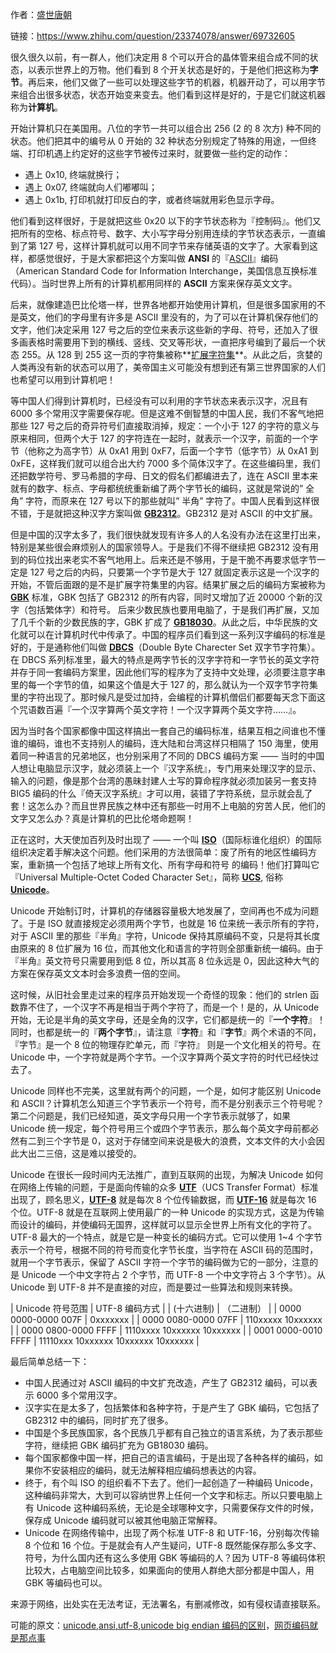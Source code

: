 作者：[盛世唐朝](https://www.zhihu.com/people/yu-yang-31-64/activities)

链接：https://www.zhihu.com/question/23374078/answer/69732605


很久很久以前，有一群人，他们决定用 8 个可以开合的晶体管来组合成不同的状态，以表示世界上的万物。他们看到 8 个开关状态是好的，于是他们把这称为**字节**。再后来，他们又做了一些可以处理这些字节的机器，机器开动了，可以用字节来组合出很多状态，状态开始变来变去。他们看到这样是好的，于是它们就这机器称为**计算机**。

开始计算机只在美国用。八位的字节一共可以组合出 256 (2 的 8 次方) 种不同的状态。他们把其中的编号从 0 开始的 32 种状态分别规定了特殊的用途，一但终端、打印机遇上约定好的这些字节被传过来时，就要做一些约定的动作：
- 遇上 0x10, 终端就换行；
- 遇上 0x07, 终端就向人们嘟嘟叫；
- 遇上 0x1b, 打印机就打印反白的字，或者终端就用彩色显示字母。

他们看到这样很好，于是就把这些 0x20 以下的字节状态称为『控制码』。他们又把所有的空格、标点符号、数字、大小写字母分别用连续的字节状态表示，一直编到了第 127 号，这样计算机就可以用不同字节来存储英语的文字了。大家看到这样，都感觉很好，于是大家都把这个方案叫做 **ANSI** 的『[ASCII](https://en.wikipedia.org/wiki/ASCII)』编码（American Standard Code for Information Interchange，美国信息互换标准代码）。当时世界上所有的计算机都用同样的 **ASCII** 方案来保存英文文字。

后来，就像建造巴比伦塔一样，世界各地都开始使用计算机，但是很多国家用的不是英文，他们的字母里有许多是 ASCII 里没有的，为了可以在计算机保存他们的文字，他们决定采用 127 号之后的空位来表示这些新的字母、符号，还加入了很多画表格时需要用下到的横线、竖线、交叉等形状，一直把序号编到了最后一个状态 255。从 128 到 255 这一页的字符集被称**[扩展字符集](https://en.wikipedia.org/wiki/Extended_ASCII)**。从此之后，贪婪的人类再没有新的状态可以用了，美帝国主义可能没有想到还有第三世界国家的人们也希望可以用到计算机吧！

等中国人们得到计算机时，已经没有可以利用的字节状态来表示汉字，况且有 6000 多个常用汉字需要保存呢。但是这难不倒智慧的中国人民，我们不客气地把那些 127 号之后的奇异符号们直接取消掉，规定：一个小于 127 的字符的意义与原来相同，但两个大于 127 的字符连在一起时，就表示一个汉字，前面的一个字节（他称之为高字节）从 0xA1 用到 0xF7，后面一个字节（低字节）从 0xA1 到 0xFE，这样我们就可以组合出大约 7000 多个简体汉字了。在这些编码里，我们还把数学符号、罗马希腊的字母、日文的假名们都编进去了，连在 ASCII 里本来就有的数字、标点、字母都统统重新编了两个字节长的编码，这就是常说的” 全角” 字符，而原来在 127 号以下的那些就叫” 半角” 字符了。中国人民看到这样很不错，于是就把这种汉字方案叫做 **[GB2312](https://en.wikipedia.org/wiki/GB_2312)**。GB2312 是对 ASCII 的中文扩展。

但是中国的汉字太多了，我们很快就发现有许多人的人名没有办法在这里打出来，特别是某些很会麻烦别人的国家领导人。于是我们不得不继续把 GB2312 没有用到的码位找出来老实不客气地用上。后来还是不够用，于是干脆不再要求低字节一定是 127 号之后的内码，只要第一个字节是大于 127 就固定表示这是一个汉字的开始，不管后面跟的是不是扩展字符集里的内容。结果扩展之后的编码方案被称为 **[GBK](https://en.wikipedia.org/wiki/GBK_(character_encoding))** 标准，GBK 包括了 GB2312 的所有内容，同时又增加了近 20000 个新的汉字（包括繁体字）和符号。 后来少数民族也要用电脑了，于是我们再扩展，又加了几千个新的少数民族的字，GBK 扩成了 **[GB18030](https://en.wikipedia.org/wiki/GB_18030)**。从此之后，中华民族的文化就可以在计算机时代中传承了。中国的程序员们看到这一系列汉字编码的标准是好的，于是通称他们叫做 **[DBCS](https://en.wikipedia.org/wiki/DBCS)**（Double Byte Charecter Set 双字节字符集）。在 DBCS 系列标准里，最大的特点是两字节长的汉字字符和一字节长的英文字符并存于同一套编码方案里，因此他们写的程序为了支持中文处理，必须要注意字串里的每一个字节的值，如果这个值是大于 127 的，那么就认为一个双字节字符集里的字符出现了。那时候凡是受过加持，会编程的计算机僧侣们都要每天念下面这个咒语数百遍『一个汉字算两个英文字符！一个汉字算两个英文字符……』。

因为当时各个国家都像中国这样搞出一套自己的编码标准，结果互相之间谁也不懂谁的编码，谁也不支持别人的编码，连大陆和台湾这样只相隔了 150 海里，使用着同一种语言的兄弟地区，也分别采用了不同的 DBCS 编码方案 —— 当时的中国人想让电脑显示汉字，就必须装上一个『汉字系统』，专门用来处理汉字的显示、输入的问题，像是那个台湾的愚昧封建人士写的算命程序就必须加装另一套支持 BIG5 编码的什么『倚天汉字系统』才可以用，装错了字符系统，显示就会乱了套！这怎么办？而且世界民族之林中还有那些一时用不上电脑的穷苦人民，他们的文字又怎么办？真是计算机的巴比伦塔命题啊！

正在这时，大天使加百列及时出现了 —— 一个叫 **[ISO](https://en.wikipedia.org/wiki/International_Organization_for_Standardization)**（国际标谁化组织）的国际组织决定着手解决这个问题。他们采用的方法很简单：废了所有的地区性编码方案，重新搞一个包括了地球上所有文化、所有字母和符号 的编码！他们打算叫它『Universal Multiple-Octet Coded Character Set』，简称 **[UCS](https://en.wikipedia.org/wiki/Universal_Coded_Character_Set)**, 俗称 **[Unicode](https://en.wikipedia.org/wiki/Unicode)**。

Unicode 开始制订时，计算机的存储器容量极大地发展了，空间再也不成为问题了。于是 ISO 就直接规定必须用两个字节，也就是 16 位来统一表示所有的字符，对于 ASCII 里的那些『半角』字符，Unicode 保持其原编码不变，只是将其长度由原来的 8 位扩展为 16 位，而其他文化和语言的字符则全部重新统一编码。由于『半角』英文符号只需要用到低 8 位，所以其高 8 位永远是 0，因此这种大气的方案在保存英文文本时会多浪费一倍的空间。

这时候，从旧社会里走过来的程序员开始发现一个奇怪的现象：他们的 strlen 函数靠不住了，一个汉字不再是相当于两个字符了，而是一个！是的，从 Unicode 开始，无论是半角的英文字母，还是全角的汉字，它们都是统一的『**一个字符**』！同时，也都是统一的『**两个字节**』，请注意『**字符**』和『**字节**』两个术语的不同，『字节』是一个 8 位的物理存贮单元，而『字符』 则是一个文化相关的符号。在 Unicode 中，一个字符就是两个字节。一个汉字算两个英文字符的时代已经快过去了。

Unicode 同样也不完美，这里就有两个的问题，一个是，如何才能区别 Unicode 和 ASCII？计算机怎么知道三个字节表示一个符号，而不是分别表示三个符号呢？第二个问题是，我们已经知道，英文字母只用一个字节表示就够了，如果 Unicode 统一规定，每个符号用三个或四个字节表示，那么每个英文字母前都必然有二到三个字节是 0，这对于存储空间来说是极大的浪费，文本文件的大小会因此大出二三倍，这是难以接受的。

Unicode 在很长一段时间内无法推广，直到互联网的出现，为解决 Unicode 如何在网络上传输的问题，于是面向传输的众多 **[UTF](https://en.wikipedia.org/wiki/Unicode#UTF)**（UCS Transfer Format）标准出现了，顾名思义，**[UTF-8](https://en.wikipedia.org/wiki/UTF-8)** 就是每次 8 个位传输数据，而 **[UTF-16](https://en.wikipedia.org/wiki/UTF-16)** 就是每次 16 个位。UTF-8 就是在互联网上使用最广的一种 Unicode 的实现方式，这是为传输而设计的编码，并使编码无国界，这样就可以显示全世界上所有文化的字符了。UTF-8 最大的一个特点，就是它是一种变长的编码方式。它可以使用 1~4 个字节表示一个符号，根据不同的符号而变化字节长度，当字符在 ASCII 码的范围时，就用一个字节表示，保留了 ASCII 字符一个字节的编码做为它的一部分，注意的是 Unicode 一个中文字符占 2 个字节，而 UTF-8 一个中文字符占 3 个字节）。从 Unicode 到 UTF-8 并不是直接的对应，而是要过一些算法和规则来转换。

| Unicode 符号范围       | UTF-8 编码方式                      |
| (十六进制)             | （二进制）                          |
| 0000 0000-0000 007F    | 0xxxxxxx                            |
| 0000 0080-0000 07FF    | 110xxxxx 10xxxxxx                   |
| 0000 0800-0000 FFFF    | 1110xxxx 10xxxxxx 10xxxxxx          |
| 0001 0000-0010 FFFF    | 11110xxx 10xxxxxx 10xxxxxx 10xxxxxx |

最后简单总结一下：

- 中国人民通过对 ASCII 编码的中文扩充改造，产生了 GB2312 编码，可以表示 6000 多个常用汉字。
- 汉字实在是太多了，包括繁体和各种字符，于是产生了 GBK 编码，它包括了 GB2312 中的编码，同时扩充了很多。
- 中国是个多民族国家，各个民族几乎都有自己独立的语言系统，为了表示那些字符，继续把 GBK 编码扩充为 GB18030 编码。
- 每个国家都像中国一样，把自己的语言编码，于是出现了各种各样的编码，如果你不安装相应的编码，就无法解释相应编码想表达的内容。
- 终于，有个叫 ISO 的组织看不下去了。他们一起创造了一种编码 Unicode，这种编码非常大，大到可以容纳世界上任何一个文字和标志。所以只要电脑上有 Unicode 这种编码系统，无论是全球哪种文字，只需要保存文件的时候，保存成 Unicode 编码就可以被其他电脑正常解释。
- Unicode 在网络传输中，出现了两个标准 UTF-8 和 UTF-16，分别每次传输 8 个位和 16 个位。于是就会有人产生疑问，UTF-8 既然能保存那么多文字、符号，为什么国内还有这么多使用 GBK 等编码的人？因为 UTF-8 等编码体积比较大，占电脑空间比较多，如果面向的使用人群绝大部分都是中国人，用 GBK 等编码也可以。

来源于网络，出处实在无法考证，无法署名，有删减修改，如有侵权请直接联系。

可能的原文：[unicode,ansi,utf-8,unicode big endian 编码的区别](https://wenku.baidu.com/view/cb9fe505cc17552707220865.html)，[网页编码就是那点事](http://www.qianxingzhem.com/post-1499.html)


